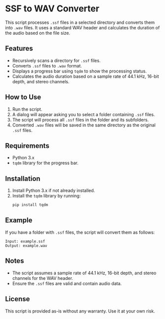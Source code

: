 # SSF to WAV Converter

This script processes `.ssf` files in a selected directory and converts them into `.wav` files. It uses a standard WAV header and calculates the duration of the audio based on the file size.

## Features
- Recursively scans a directory for `.ssf` files.
- Converts `.ssf` files to `.wav` format.
- Displays a progress bar using `tqdm` to show the processing status.
- Calculates the audio duration based on a sample rate of 44.1 kHz, 16-bit depth, and stereo channels.

## How to Use
1. Run the script.
2. A dialog will appear asking you to select a folder containing `.ssf` files.
3. The script will process all `.ssf` files in the folder and its subfolders.
4. Converted `.wav` files will be saved in the same directory as the original `.ssf` files.

## Requirements
- Python 3.x
- `tqdm` library for the progress bar.

## Installation
1. Install Python 3.x if not already installed.
2. Install the `tqdm` library by running:
   ```bash
   pip install tqdm
   ```

## Example
If you have a folder with `.ssf` files, the script will convert them as follows:

```
Input: example.ssf
Output: example.wav
```

## Notes
- The script assumes a sample rate of 44.1 kHz, 16-bit depth, and stereo channels for the WAV header.
- Ensure the `.ssf` files are valid and contain audio data.

## License
This script is provided as-is without any warranty. Use it at your own risk.
